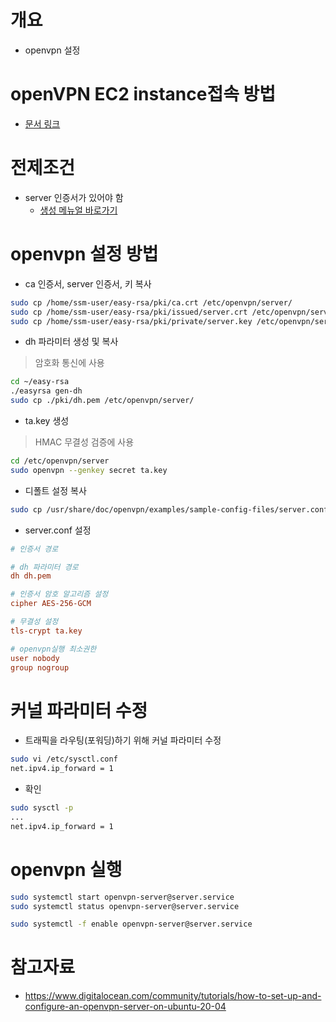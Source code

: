 # 개요
* openvpn 설정

# openVPN EC2 instance접속 방법
* [문서 링크](./connect_openvpn_ec2_instance.md)

# 전제조건
* server 인증서가 있어야 함
  * [생성 메뉴얼 바로가기](./issue_certificate.md)


# openvpn 설정 방법
* ca 인증서, server 인증서, 키 복사
```bash
sudo cp /home/ssm-user/easy-rsa/pki/ca.crt /etc/openvpn/server/
sudo cp /home/ssm-user/easy-rsa/pki/issued/server.crt /etc/openvpn/server/
sudo cp /home/ssm-user/easy-rsa/pki/private/server.key /etc/openvpn/server/
```

* dh 파라미터 생성 및 복사
> 암호화 통신에 사용
```bash
cd ~/easy-rsa
./easyrsa gen-dh
sudo cp ./pki/dh.pem /etc/openvpn/server/
```

* ta.key 생성
> HMAC 무결성 검증에 사용
```bash
cd /etc/openvpn/server
sudo openvpn --genkey secret ta.key
```

* 디폴트 설정 복사
```bash
sudo cp /usr/share/doc/openvpn/examples/sample-config-files/server.conf /etc/openvpn/server/server.conf
```

* server.conf 설정
```conf
# 인증서 경로

# dh 파라미터 경로
dh dh.pem

# 인증서 암호 알고리즘 설정
cipher AES-256-GCM

# 무결성 설정
tls-crypt ta.key

# openvpn실행 최소권한
user nobody
group nogroup
```

# 커널 파라미터 수정
* 트래픽을 라우팅(포워딩)하기 위해 커널 파라미터 수정
```bash
sudo vi /etc/sysctl.conf
net.ipv4.ip_forward = 1
```

* 확인
```bash
sudo sysctl -p
...
net.ipv4.ip_forward = 1
```

# openvpn 실행
```bash
sudo systemctl start openvpn-server@server.service
sudo systemctl status openvpn-server@server.service

sudo systemctl -f enable openvpn-server@server.service
```

# 참고자료
* https://www.digitalocean.com/community/tutorials/how-to-set-up-and-configure-an-openvpn-server-on-ubuntu-20-04
